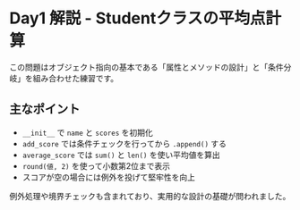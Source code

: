 # Day1 解説 - Studentクラスの平均点計算

この問題はオブジェクト指向の基本である「属性とメソッドの設計」と「条件分岐」を組み合わせた練習です。

## 主なポイント

- `__init__` で `name` と `scores` を初期化
- `add_score` では条件チェックを行ってから `.append()` する
- `average_score` では `sum()` と `len()` を使い平均値を算出
- `round(値, 2)` を使って小数第2位まで表示
- スコアが空の場合には例外を投げて堅牢性を向上

例外処理や境界チェックも含まれており、実用的な設計の基礎が問われました。
